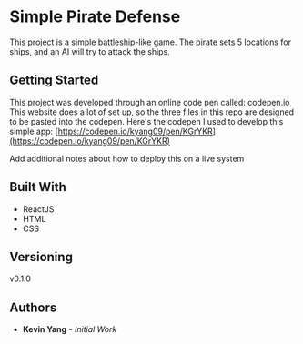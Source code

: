 # Simple Pirate Defense

This project is a simple battleship-like game.
The pirate sets 5 locations for ships, and an AI will try to attack the ships.

## Getting Started

This project was developed through an online code pen called: codepen.io
This website does a lot of set up, so the three files in this repo are designed to be pasted into the codepen.
Here's the codepen I used to develop this simple app: [https://codepen.io/kyang09/pen/KGrYKR](https://codepen.io/kyang09/pen/KGrYKR)


Add additional notes about how to deploy this on a live system

## Built With

* ReactJS
* HTML
* CSS

## Versioning

v0.1.0

## Authors

* **Kevin Yang** - *Initial Work*